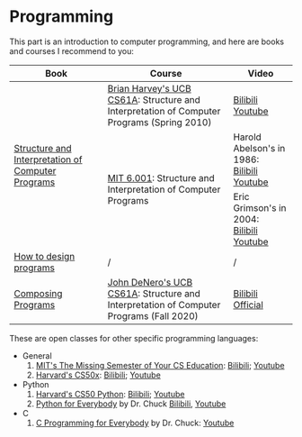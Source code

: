 <!DOCTYPE html>

<html lang="en">
    <body>
        <h1 id="programming">Programming</h1>
        <p>This part is an introduction to computer programming, and here are books and courses I recommend to you: </p>
        <table class="centered">
            <thead>
                <tr>
                    <th>Book</th>
                    <th>Course</th>
                    <th>Video</th>
                </tr>
            </thead>
            <tbody>
                <tr>
                    <td rowspan="3">
                        <a href="https://mitp-content-server.mit.edu/books/content/sectbyfn/books_pres_0/6515/sicp.zip/index.html" target="_blank" class="recommend">Structure and Interpretation of Computer Programs</a>
                    </td>
                    <td>
                        <a href="https://people.eecs.berkeley.edu/~bh/61a-pages/" target="_blank" class="recommend">Brian Harvey's UCB CS61A</a>: Structure and Interpretation of Computer Programs (Spring 2010)
                    </td>
                    <td>
                        <a href="https://www.bilibili.com/video/BV12t411p7jA/?share_source=copy_web&vd_source=bf4fe3323c05e39053acae4ea726b03a" target="_blank">Bilibili</a><br>
                        <a href="https://youtube.com/playlist?list=PLhMnuBfGeCDNgVzLPxF9o5UNKG1b-LFY9&si=iYhEyefbyp3uxKZ1" target="_blank">Youtube</a>
                    </td>
                </tr>
                <tr>
                    <td rowspan="2">
                        <a href="https://ocw.mit.edu/courses/6-001-structure-and-interpretation-of-computer-programs-spring-2005/pages/syllabus/" target="_blank">MIT 6.001</a>: Structure and Interpretation of Computer Programs
                    </td>
                    <td>
                        Harold Abelson's in 1986:<br>
                        <a href="https://www.bilibili.com/video/BV19U4y187U5/?share_source=copy_web&vd_source=bf4fe3323c05e39053acae4ea726b03a" target="_blank">Bilibili</a><br>
                        <a href="https://youtube.com/playlist?list=PLE18841CABEA24090&si=EjrTGEuUbKKnkUIv" target="_blank">Youtube</a>
                    </td>
                </tr>
                <tr>
                    <td>
                        Eric Grimson's in 2004:<br>
                        <a href="https://www.bilibili.com/video/BV1TX4y157hX/?share_source=copy_web&vd_source=bf4fe3323c05e39053acae4ea726b03a" target="_blank">Bilibili</a><br>
                        <a href="https://www.youtube.com/playlist?list=PL7BcsI5ueSNFPCEisbaoQ0kXIDX9rR5FF" target="_blank">Youtube</a>
                    </td>
                </tr>
                <tr>
                    <td>
                        <a href="https://htdp.org/" target="_blank">How to design programs</a>
                    </td>
                    <td>/</td>
                    <td>/</td>
                </tr>
                <tr>
                    <td>
                        <a href="http://www.composingprograms.com/" target="_blank">Composing Programs</a>
                    </td>
                    <td>
                        <a href="https://cs61a.org/" target="_blank">John DeNero's UCB CS61A</a>: Structure and Interpretation of Computer Programs (Fall 2020)
                    </td>
                    <td>
                        <a href="https://www.bilibili.com/video/BV1s3411G7yM/?share_source=copy_web&vd_source=bf4fe3323c05e39053acae4ea726b03a" target="_blank">Bilibili</a><br>
                        <a href="https://web.archive.org/web/20210104105406/https://cs61a.org/" target="_blank">Official</a>
                    </td>
                </tr>
            </tbody>
        </table>
        <p>These are open classes for other specific programming languages: </p>
        <ul>
            <li>General
                <ol>
                    <li><a href="https://missing.csail.mit.edu/" target="_blank"  class="recommend">MIT's The Missing Semester of Your CS Education</a>: 
                        <a href="https://www.bilibili.com/video/BV1b2421M7v3/?share_source=copy_web&vd_source=bf4fe3323c05e39053acae4ea726b03a" target="_blank">Bilibili</a>; 
                        <a href="https://youtube.com/playlist?list=PLyzOVJj3bHQuloKGG59rS43e29ro7I57J&si=JfHCoPbkSwImlj2J" target="_blank">Youtube</a>
                    </li>
                    <li><a href="https://cs50.harvard.edu/x/2024/" target="_blank" class="recommend finish">Harvard's CS50x</a>: 
                        <a href="https://www.bilibili.com/video/BV16k4y1X7KZ/?share_source=copy_web&vd_source=bf4fe3323c05e39053acae4ea726b03a" target="_blank">Bilibili</a>; 
                        <a href="https://youtube.com/playlist?list=PLhQjrBD2T381WAHyx1pq-sBfykqMBI7V4&si=xWOXzCuMfQ21jtLA" target="_blank">Youtube</a>
                    </li>
                </ol>
            </li>
            <li>Python
                <ol>
                    <li>
                        <a href="https://cs50.harvard.edu/python/2022/" target="_blank">Harvard's CS50 Python</a>: 
                        <a href="https://www.bilibili.com/video/BV1NK411x7x1/?share_source=copy_web&vd_source=bf4fe3323c05e39053acae4ea726b03a" target="_blank">Bilibili</a>; 
                        <a href="https://youtube.com/playlist?list=PLhQjrBD2T3817j24-GogXmWqO5Q5vYy0V&si=axZN9Tr0jYZQY6W9" target="_blank">Youtube</a>
                    </li>
                    <li>
                        <a href="https://www.py4e.com/" target="_blank" class="finish">Python for Everybody</a> by Dr. Chuck
                        <a href="https://www.bilibili.com/video/BV16b411n7U4/?share_source=copy_web&vd_source=bf4fe3323c05e39053acae4ea726b03a" target="_blank">Bilibili</a>, 
                        <a href="https://youtube.com/playlist?list=PLlRFEj9H3Oj7Bp8-DfGpfAfDBiblRfl5p&si=2mcHFcNzhsekrPNx" target="_blank">Youtube</a>
                    </li>
                </ol>
            </li>
            <li>C
                <ol>
                    <li><a href="https://www.cc4e.com/" target="_blank" class="finish">C Programming for Everybody</a> by Dr. Chuck:
                        <a href="https://youtube.com/playlist?list=PLlRFEj9H3Oj5NbaFb1b2n8lib01uNPWLa&si=LAneNIdNvP9EGv__" target="_blank">Youtube</a>
                    </li>
                </ol>
            </li>
        </ul>
    </body>
</html>